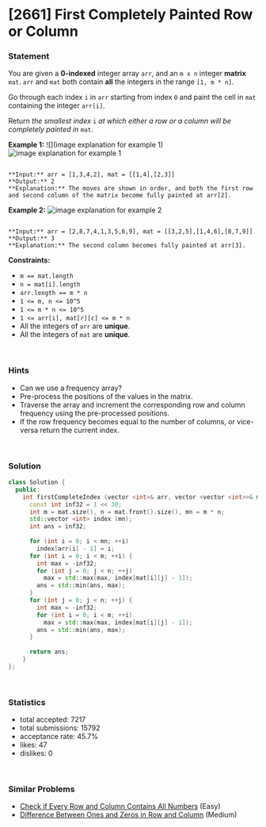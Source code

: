 # [2661] First Completely Painted Row or Column



### Statement

You are given a **0-indexed** integer array `arr`, and an `m x n` integer **matrix** `mat`. `arr` and `mat` both contain **all** the integers in the range `[1, m * n]`.

Go through each index `i` in `arr` starting from index `0` and paint the cell in `mat` containing the integer `arr[i]`.

Return *the smallest index* `i` *at which either a row or a column will be completely painted in* `mat`.


**Example 1:**
![](image explanation for example 1)![image explanation for example 1](https://assets.leetcode.com/uploads/2023/01/18/grid1.jpg)

```

**Input:** arr = [1,3,4,2], mat = [[1,4],[2,3]]
**Output:** 2
**Explanation:** The moves are shown in order, and both the first row and second column of the matrix become fully painted at arr[2].

```

**Example 2:**
![image explanation for example 2](https://assets.leetcode.com/uploads/2023/01/18/grid2.jpg)

```

**Input:** arr = [2,8,7,4,1,3,5,6,9], mat = [[3,2,5],[1,4,6],[8,7,9]]
**Output:** 3
**Explanation:** The second column becomes fully painted at arr[3].

```

**Constraints:**
* `m == mat.length`
* `n = mat[i].length`
* `arr.length == m * n`
* `1 <= m, n <= 10^5`
* `1 <= m * n <= 10^5`
* `1 <= arr[i], mat[r][c] <= m * n`
* All the integers of `arr` are **unique**.
* All the integers of `mat` are **unique**.


<br />

### Hints

- Can we use a frequency array?
- Pre-process the positions of the values in the matrix.
- Traverse the array and increment the corresponding row and column frequency using the pre-processed positions.
- If the row frequency becomes equal to the number of columns, or vice-versa return the current index.

<br />

### Solution

```cpp
class Solution {
  public:
    int firstCompleteIndex (vector <int>& arr, vector <vector <int>>& mat) {
      const int inf32 = 1 << 30;
      int m = mat.size(), n = mat.front().size(), mn = m * n;
      std::vector <int> index (mn);
      int ans = inf32;
      
      for (int i = 0; i < mn; ++i)
        index[arr[i] - 1] = i;
      for (int i = 0; i < m; ++i) {
        int max = -inf32;
        for (int j = 0; j < n; ++j)
          max = std::max(max, index[mat[i][j] - 1]);
        ans = std::min(ans, max);
      }
      for (int j = 0; j < n; ++j) {
        int max = -inf32;
        for (int i = 0; i < m; ++i)
          max = std::max(max, index[mat[i][j] - 1]);
        ans = std::min(ans, max);
      }
      
      return ans;
    }
};
```

<br />

### Statistics

- total accepted: 7217
- total submissions: 15792
- acceptance rate: 45.7%
- likes: 47
- dislikes: 0

<br />

### Similar Problems

- [Check if Every Row and Column Contains All Numbers](https://leetcode.com/problems/check-if-every-row-and-column-contains-all-numbers) (Easy)
- [Difference Between Ones and Zeros in Row and Column](https://leetcode.com/problems/difference-between-ones-and-zeros-in-row-and-column) (Medium)

